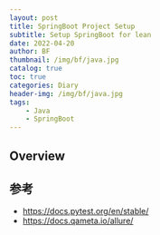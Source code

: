 ```yaml
---
layout: post
title: SpringBoot Project Setup
subtitle: Setup SpringBoot for lean
date: 2022-04-20
author: BF
thumbnail: /img/bf/java.jpg
catalog: true
toc: true
categories: Diary
header-img: /img/bf/java.jpg
tags:
    - Java
    - SpringBoot
---
```


## Overview

## 参考

- <https://docs.pytest.org/en/stable/>
- <https://docs.qameta.io/allure/>

